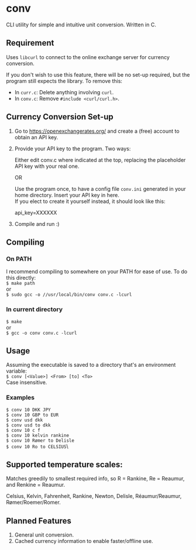 # conv
CLI utility for simple and intuitive unit conversion. Written in C.

## Requirement
Uses `libcurl` to connect to the online exchange server for currency conversion.

If you don't wish to use this feature, there will be no set-up required, but the
program still expects the library. To remove this:
   * In `curr.c`:
      Delete anything involving `curl`.
   * In `conv.c`:
      Remove `#include <curl/curl.h>`.

## Currency Conversion Set-up
1. Go to https://openexchangerates.org/ and create a (free) account to obtain an API key.

2. Provide your API key to the program. Two ways:

   Either edit conv.c where indicated at the top, replacing the placeholder API key with your real one.

   OR

   Use the program once, to have a config file `conv.ini` generated in your home directory. Insert your API key in here.\
   If you elect to create it yourself instead, it should look like this:

   api_key=XXXXXX

5. Compile and run :)

## Compiling
### On PATH
I recommend compiling to somewhere on your PATH for ease of use. To do this directly:\
`$ make path`\
or\
`$ sudo gcc -o //usr/local/bin/conv conv.c -lcurl`

### In current directory
`$ make`\
or\
`$ gcc -o conv conv.c -lcurl`

## Usage
Assuming the executable is saved to a directory that's an environment variable:\
`$ conv [<Value>] <From> [to] <To>`\
Case insensitive.

### Examples
`$ conv 10 DKK JPY`\
`$ conv 10 GBP to EUR`\
`$ conv usd dkk`\
`$ conv usd to dkk`\
`$ conv 10 c f`\
`$ conv 10 kelvin rankine`\
`$ conv 10 Rømer to Delisle`\
`$ conv 10 Ro to CELSIUS`\


## Supported temperature scales:
Matches greedily to smallest required info, so R = Rankine, Re = Reaumur, and Renkine = Reaumur.

Celsius, Kelvin, Fahrenheit, Rankine, Newton, Delisle, Réaumur/Reaumur, Rømer/Roemer/Romer.

## Planned Features
1. General unit conversion.
2. Cached currency information to enable faster/offline use.
